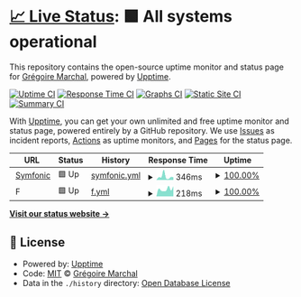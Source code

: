 # [📈 Live Status](https://Gregoire-M.github.io/upptime): <!--live status--> **🟩 All systems operational**

This repository contains the open-source uptime monitor and status page for [Grégoire Marchal](http://symfonic.fr/), powered by [Upptime](https://github.com/upptime/upptime).

[![Uptime CI](https://github.com/Gregoire-M/upptime/workflows/Uptime%20CI/badge.svg)](https://github.com/Gregoire-M/upptime/actions?query=workflow%3A%22Uptime+CI%22)
[![Response Time CI](https://github.com/Gregoire-M/upptime/workflows/Response%20Time%20CI/badge.svg)](https://github.com/Gregoire-M/upptime/actions?query=workflow%3A%22Response+Time+CI%22)
[![Graphs CI](https://github.com/Gregoire-M/upptime/workflows/Graphs%20CI/badge.svg)](https://github.com/Gregoire-M/upptime/actions?query=workflow%3A%22Graphs+CI%22)
[![Static Site CI](https://github.com/Gregoire-M/upptime/workflows/Static%20Site%20CI/badge.svg)](https://github.com/Gregoire-M/upptime/actions?query=workflow%3A%22Static+Site+CI%22)
[![Summary CI](https://github.com/Gregoire-M/upptime/workflows/Summary%20CI/badge.svg)](https://github.com/Gregoire-M/upptime/actions?query=workflow%3A%22Summary+CI%22)

With [Upptime](https://upptime.js.org), you can get your own unlimited and free uptime monitor and status page, powered entirely by a GitHub repository. We use [Issues](https://github.com/Gregoire-M/upptime/issues) as incident reports, [Actions](https://github.com/Gregoire-M/upptime/actions) as uptime monitors, and [Pages](https://Gregoire-M.github.io/upptime) for the status page.

<!--start: status pages-->
<!-- This summary is generated by Upptime (https://github.com/upptime/upptime) -->
<!-- Do not edit this manually, your changes will be overwritten -->
<!-- prettier-ignore -->
| URL | Status | History | Response Time | Uptime |
| --- | ------ | ------- | ------------- | ------ |
| <img alt="" src="https://icons.duckduckgo.com/ip3/symfonic.fr.ico" height="13"> [Symfonic](https://symfonic.fr/) | 🟩 Up | [symfonic.yml](https://github.com/Gregoire-M/upptime/commits/HEAD/history/symfonic.yml) | <details><summary><img alt="Response time graph" src="./graphs/symfonic/response-time-week.png" height="20"> 346ms</summary><br><a href="https://Gregoire-M.github.io/upptime/history/symfonic"><img alt="Response time 248" src="https://img.shields.io/endpoint?url=https%3A%2F%2Fraw.githubusercontent.com%2FGregoire-M%2Fupptime%2FHEAD%2Fapi%2Fsymfonic%2Fresponse-time.json"></a><br><a href="https://Gregoire-M.github.io/upptime/history/symfonic"><img alt="24-hour response time 276" src="https://img.shields.io/endpoint?url=https%3A%2F%2Fraw.githubusercontent.com%2FGregoire-M%2Fupptime%2FHEAD%2Fapi%2Fsymfonic%2Fresponse-time-day.json"></a><br><a href="https://Gregoire-M.github.io/upptime/history/symfonic"><img alt="7-day response time 346" src="https://img.shields.io/endpoint?url=https%3A%2F%2Fraw.githubusercontent.com%2FGregoire-M%2Fupptime%2FHEAD%2Fapi%2Fsymfonic%2Fresponse-time-week.json"></a><br><a href="https://Gregoire-M.github.io/upptime/history/symfonic"><img alt="30-day response time 449" src="https://img.shields.io/endpoint?url=https%3A%2F%2Fraw.githubusercontent.com%2FGregoire-M%2Fupptime%2FHEAD%2Fapi%2Fsymfonic%2Fresponse-time-month.json"></a><br><a href="https://Gregoire-M.github.io/upptime/history/symfonic"><img alt="1-year response time 251" src="https://img.shields.io/endpoint?url=https%3A%2F%2Fraw.githubusercontent.com%2FGregoire-M%2Fupptime%2FHEAD%2Fapi%2Fsymfonic%2Fresponse-time-year.json"></a></details> | <details><summary><a href="https://Gregoire-M.github.io/upptime/history/symfonic">100.00%</a></summary><a href="https://Gregoire-M.github.io/upptime/history/symfonic"><img alt="All-time uptime 99.87%" src="https://img.shields.io/endpoint?url=https%3A%2F%2Fraw.githubusercontent.com%2FGregoire-M%2Fupptime%2FHEAD%2Fapi%2Fsymfonic%2Fuptime.json"></a><br><a href="https://Gregoire-M.github.io/upptime/history/symfonic"><img alt="24-hour uptime 100.00%" src="https://img.shields.io/endpoint?url=https%3A%2F%2Fraw.githubusercontent.com%2FGregoire-M%2Fupptime%2FHEAD%2Fapi%2Fsymfonic%2Fuptime-day.json"></a><br><a href="https://Gregoire-M.github.io/upptime/history/symfonic"><img alt="7-day uptime 100.00%" src="https://img.shields.io/endpoint?url=https%3A%2F%2Fraw.githubusercontent.com%2FGregoire-M%2Fupptime%2FHEAD%2Fapi%2Fsymfonic%2Fuptime-week.json"></a><br><a href="https://Gregoire-M.github.io/upptime/history/symfonic"><img alt="30-day uptime 100.00%" src="https://img.shields.io/endpoint?url=https%3A%2F%2Fraw.githubusercontent.com%2FGregoire-M%2Fupptime%2FHEAD%2Fapi%2Fsymfonic%2Fuptime-month.json"></a><br><a href="https://Gregoire-M.github.io/upptime/history/symfonic"><img alt="1-year uptime 100.00%" src="https://img.shields.io/endpoint?url=https%3A%2F%2Fraw.githubusercontent.com%2FGregoire-M%2Fupptime%2FHEAD%2Fapi%2Fsymfonic%2Fuptime-year.json"></a></details>
| <img alt="" src="https://icons.duckduckgo.com/ip3/null.ico" height="13"> F | 🟩 Up | [f.yml](https://github.com/Gregoire-M/upptime/commits/HEAD/history/f.yml) | <details><summary><img alt="Response time graph" src="./graphs/f/response-time-week.png" height="20"> 218ms</summary><br><a href="https://Gregoire-M.github.io/upptime/history/f"><img alt="Response time 288" src="https://img.shields.io/endpoint?url=https%3A%2F%2Fraw.githubusercontent.com%2FGregoire-M%2Fupptime%2FHEAD%2Fapi%2Ff%2Fresponse-time.json"></a><br><a href="https://Gregoire-M.github.io/upptime/history/f"><img alt="24-hour response time 304" src="https://img.shields.io/endpoint?url=https%3A%2F%2Fraw.githubusercontent.com%2FGregoire-M%2Fupptime%2FHEAD%2Fapi%2Ff%2Fresponse-time-day.json"></a><br><a href="https://Gregoire-M.github.io/upptime/history/f"><img alt="7-day response time 218" src="https://img.shields.io/endpoint?url=https%3A%2F%2Fraw.githubusercontent.com%2FGregoire-M%2Fupptime%2FHEAD%2Fapi%2Ff%2Fresponse-time-week.json"></a><br><a href="https://Gregoire-M.github.io/upptime/history/f"><img alt="30-day response time 344" src="https://img.shields.io/endpoint?url=https%3A%2F%2Fraw.githubusercontent.com%2FGregoire-M%2Fupptime%2FHEAD%2Fapi%2Ff%2Fresponse-time-month.json"></a><br><a href="https://Gregoire-M.github.io/upptime/history/f"><img alt="1-year response time 280" src="https://img.shields.io/endpoint?url=https%3A%2F%2Fraw.githubusercontent.com%2FGregoire-M%2Fupptime%2FHEAD%2Fapi%2Ff%2Fresponse-time-year.json"></a></details> | <details><summary><a href="https://Gregoire-M.github.io/upptime/history/f">100.00%</a></summary><a href="https://Gregoire-M.github.io/upptime/history/f"><img alt="All-time uptime 99.78%" src="https://img.shields.io/endpoint?url=https%3A%2F%2Fraw.githubusercontent.com%2FGregoire-M%2Fupptime%2FHEAD%2Fapi%2Ff%2Fuptime.json"></a><br><a href="https://Gregoire-M.github.io/upptime/history/f"><img alt="24-hour uptime 100.00%" src="https://img.shields.io/endpoint?url=https%3A%2F%2Fraw.githubusercontent.com%2FGregoire-M%2Fupptime%2FHEAD%2Fapi%2Ff%2Fuptime-day.json"></a><br><a href="https://Gregoire-M.github.io/upptime/history/f"><img alt="7-day uptime 100.00%" src="https://img.shields.io/endpoint?url=https%3A%2F%2Fraw.githubusercontent.com%2FGregoire-M%2Fupptime%2FHEAD%2Fapi%2Ff%2Fuptime-week.json"></a><br><a href="https://Gregoire-M.github.io/upptime/history/f"><img alt="30-day uptime 100.00%" src="https://img.shields.io/endpoint?url=https%3A%2F%2Fraw.githubusercontent.com%2FGregoire-M%2Fupptime%2FHEAD%2Fapi%2Ff%2Fuptime-month.json"></a><br><a href="https://Gregoire-M.github.io/upptime/history/f"><img alt="1-year uptime 100.00%" src="https://img.shields.io/endpoint?url=https%3A%2F%2Fraw.githubusercontent.com%2FGregoire-M%2Fupptime%2FHEAD%2Fapi%2Ff%2Fuptime-year.json"></a></details>

<!--end: status pages-->

[**Visit our status website →**](https://Gregoire-M.github.io/upptime)

## 📄 License

- Powered by: [Upptime](https://github.com/upptime/upptime)
- Code: [MIT](./LICENSE) © [Grégoire Marchal](http://symfonic.fr/)
- Data in the `./history` directory: [Open Database License](https://opendatacommons.org/licenses/odbl/1-0/)
